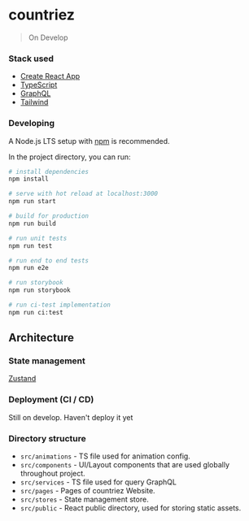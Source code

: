 # countriez

<!-- > Live on [countriez](https://threap-app.vercel.app/) -->
> On Develop

### Stack used

- [Create React App](https://github.com/facebook/create-react-app)
- [TypeScript](https://www.typescriptlang.org/)
- [GraphQL](https://graphql.org/learn/)
- [Tailwind](https://tailwindcss.com/)

### Developing

A Node.js LTS setup with [npm](https://www.npmjs.com/) is recommended.

In the project directory, you can run:

```bash
# install dependencies
npm install

# serve with hot reload at localhost:3000
npm run start

# build for production
npm run build

# run unit tests
npm run test

# run end to end tests
npm run e2e

# run storybook
npm run storybook

# run ci-test implementation
npm run ci:test
```

## Architecture

### State management

[Zustand](https://docs.pmnd.rs/zustand/getting-started/introduction)

### Deployment (CI / CD)

<!-- I used [Vercel](https://vercel.com/) through [Github Action](https://github.com/features/actions) for CI / CD -->
Still on develop. Haven't deploy it yet

### Directory structure

<!-- - `.github/` - ci / cd config
- `.storybook` - storybook config
- `cypress` - end to end testing scripts and other files -->
- `src/animations` - TS file used for animation config.
- `src/components` - UI/Layout components that are used globally throughout project.
- `src/services` - TS file used for query GraphQL
- `src/pages` - Pages of countriez Website.
- `src/stores` - State management store.
- `src/public` - React public directory, used for storing static assets.